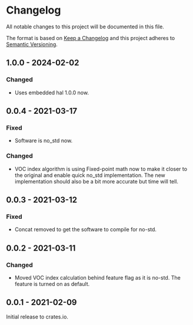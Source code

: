# Changelog

All notable changes to this project will be documented in this file.

The format is based on [Keep a Changelog](http://keepachangelog.com/en/1.0.0/)
and this project adheres to [Semantic Versioning](http://semver.org/spec/v2.0.0.html).

## 1.0.0 - 2024-02-02

### Changed

- Uses embedded hal 1.0.0 now.

## 0.0.4 - 2021-03-17

### Fixed

- Software is no_std now.

### Changed

- VOC index algorithm is using Fixed-point math now to make it closer to the original and enable quick no_std implementation. The new implementation should also be a bit more accurate but time will tell.


## 0.0.3 - 2021-03-12

### Fixed

- Concat removed to get the software to compile for no-std.


## 0.0.2 - 2021-03-11

### Changed

- Moved VOC index calculation behind feature flag as it is no-std. The feature is turned on as default.


## 0.0.1 - 2021-02-09

Initial release to crates.io.

[1.0.0]: https://github.com/mjaakkol/sgp40-rs/compare/v0.0.4...v1.0.0

[0.0.4]: https://github.com/mjaakkol/sgp40-rs/compare/v0.0.3...v0.0.4

[0.0.3]: https://github.com/mjaakkol/sgp40-rs/compare/v0.0.2...v0.0.3

[0.0.2]: https://github.com/mjaakkol/sgp40-rs/compare/v0.0.1...v0.0.2

[i5]: https://github.com/mjaakkol/sgp40-rs/pull/5
